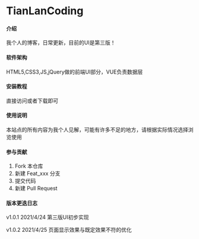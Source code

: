 # TianLanCoding

#### 介绍
我个人的博客，日常更新，目前的UI是第三版！

#### 软件架构
HTML5,CSS3,JS,jQuery做的前端UI部分，VUE负责数据层


#### 安装教程
直接访问或者下载即可

#### 使用说明
本站点的所有内容为我个人见解，可能有许多不足的地方，请根据实际情况选择浏览使用

#### 参与贡献

1.  Fork 本仓库
2.  新建 Feat_xxx 分支
3.  提交代码
4.  新建 Pull Request


#### 版本更迭日志
v1.0.1 2021/4/24 第三版UI初步实现

v1.0.2 2021/4/25 页面显示效果与既定效果不符的优化


